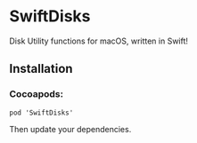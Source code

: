 # SwiftDisks
Disk Utility functions for macOS, written in Swift!

## Installation
### Cocoapods:

`pod 'SwiftDisks'`

Then update your dependencies.

